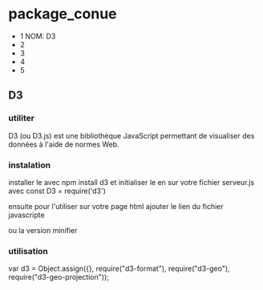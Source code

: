# package_conue


* 1 NOM:  D3
* 2 
* 3
* 4
* 5

## D3
### utiliter

D3 (ou D3.js) est une bibliothèque JavaScript permettant de visualiser des données à l'aide de normes Web. 

### instalation
installer  le avec 
npm install d3
et initialiser le en sur votre fichier serveur.js avec 
const D3 = require('d3')

ensuite pour l'utiliser sur votre page html ajouter le lien du fichier javascripte
<script src="https://d3js.org/d3.v5.js"></script>
ou la version minifier
<script src="https://d3js.org/d3-selection.v1.js"></script>

### utilisation
var d3 = Object.assign({}, require("d3-format"), require("d3-geo"), require("d3-geo-projection"));

